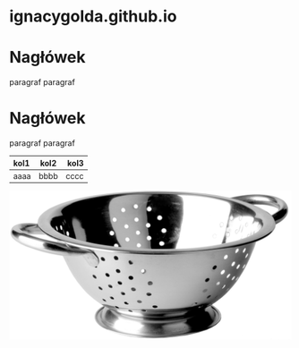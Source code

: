 # ignacygolda.github.io

# Nagłówek

paragraf paragraf

# Nagłówek

paragraf paragraf

|kol1|kol2|kol3|
|:---|:--:|---:|
|aaaa|bbbb|cccc|

![img.jpg](img.jpg)
